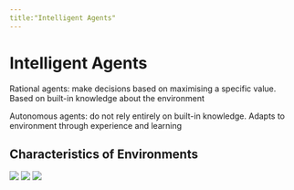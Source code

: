 ```yaml
---
title:"Intelligent Agents"
---
```

# Intelligent Agents
Rational agents: make decisions based on maximising a specific value. Based on built-in knowledge about the environment

Autonomous agents: do not rely entirely on built-in knowledge. Adapts to environment through experience and learning

## Characteristics of Environments
![](https://i.imgur.com/kGW4HPb.png)
![](https://i.imgur.com/nDH87oy.png)
![](https://i.imgur.com/LLZWdPw.png)
